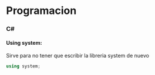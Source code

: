 <link rel="stylesheet" type="text/css" href="../../styles/estilos.css">


# Programacion

### C#

#### Using system:

Sirve para no tener que escribir la libreria system de nuevo

```C#
using system;
```

<a class="test"></a>
